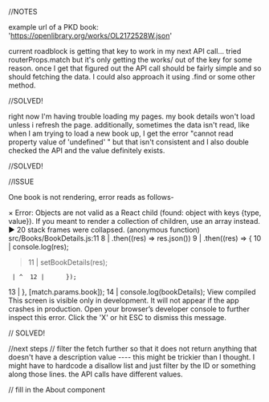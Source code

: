 //NOTES

example url of a PKD book: 'https://openlibrary.org/works/OL2172528W.json'

current roadblock is getting that key to work in my next API call... tried routerProps.match but it's only getting the works/ out of the key for some reason. once I get that figured out the API call should be fairly simple and so should fetching the data. I could also approach it using .find or some other method.

//SOLVED!

right now I'm having trouble loading my pages. my book details won't load unless i refresh the page. additionally, sometimes the data isn't read, like when I am trying to load a new book up, I get the error "cannot read property value of 'undefined' " but that isn't consistent and I also double checked the API and the value definitely exists.

//SOLVED!

//ISSUE

One book is not rendering, error reads as follows-

×
Error: Objects are not valid as a React child (found: object with keys {type, value}). If you meant to render a collection of children, use an array instead.
▶ 20 stack frames were collapsed.
(anonymous function)
src/Books/BookDetails.js:11
8 | .then((res) => res.json())
9 | .then((res) => {
10 | console.log(res);

> 11 | setBookDetails(res);

     | ^  12 | 		});

13 | }, [match.params.book]);
14 | console.log(bookDetails);
View compiled
This screen is visible only in development. It will not appear if the app crashes in production.
Open your browser’s developer console to further inspect this error. Click the 'X' or hit ESC to dismiss this message.

// SOLVED!

//next steps
// filter the fetch further so that it does not return anything that doesn't have a description value ---- this might be trickier than I thought. I might have to hardcode a disallow list and just filter by the ID or something along those lines. the API calls have different values.

// fill in the About component
